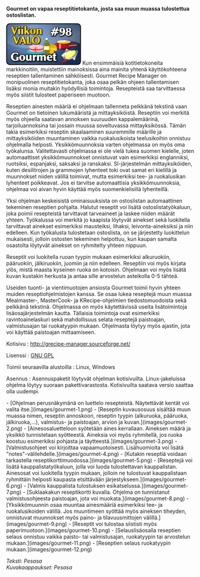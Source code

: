 <!--
Title: Gourmet
Week: 2x46
Number: 98
Date: 2012/11/11
Pageimage: valo98-gourmet.png
Tags: Linux,Windows,Reseptit,Ruoka
-->

**Gourmet on vapaa reseptitietokanta, josta saa muun muassa tulostettua
ostoslistan.**

![](images/valo98-gourmet.png "fig:valo98-gourmet.png") Kun ensimmäisiä
kotitietokoneita markkinoitiin, muistettiin mainoksissa aina mainita
yhtenä käyttökohteena reseptien tallentaminen sähköisesti. Gourmet
Recipe Manager on monipuolinen reseptitietokanta, joka osaa pelkän
ohjeen tallentamisen lisäksi monia muitakin hyödyllisiä toimintoja.
Resepteistä saa tarvittaessa myös siistit tulosteet paperiseen muotoon.

Reseptien ainesten määriä ei ohjelmaan tallenneta pelkkänä tekstinä vaan
Gourmet on tietoinen lukumääristä ja mittayksiköistä. Reseptiin voi
merkitä myös ohjeella saatavan annoksen suuruuden kappalemäärinä,
tarjoiluannoksina tai jossain muussa soveltuvassa mittayksikössä. Tämän
takia esimerkiksi reseptin skaalaaminen suuremmille määrille ja
mittayksiköiden muuntaminen vaikka ruokalusikoista teelusikoihin
onnistuu ohjelmalla helposti. Yksikkömuunnoksia varten ohjelmassa on
myös oma työkalunsa. Valitettavasti ohjelmassa ei ole vielä tukea suomen
kielelle, joten automaattiset yksikkömuunnokset onnistuvat vain
esimerkiksi englanniksi, ruotsiksi, espanjaksi, saksaksi ja ranskaksi.
SI-järjestelmän mittayksiköiden, kuten desilitrojen ja grammojen
lyhenteet toki ovat samat eri kielillä ja muunnokset niiden välillä
toimivat, mutta esimerkiksi tee- ja ruokalusikan lyhenteet poikkeavat.
Jos ei tarvitse automaattisia yksikkömuunnoksia, ohjelmaa voi aivan
hyvin käyttää myös suomenkielisillä lyhenteillä.

Yksi ohjelman keskeisistä ominaisuuksista on ostoslistan automaattinen
tekeminen reseptien pohjalta. Halutut reseptit voi lisätä
ostoslistatyökaluun, joka poimii resepteistä tarvittavat tarveaineet ja
laskee niiden määrät yhteen. Työkalussa voi merkitä jo kaapista löytyvät
ainekset sekä luokitella tarvittavat ainekset esimerkiksi mausteiksi,
lihaksi, leivonta-aineksiksi ja niin edelleen. Kun työkalusta
tulostetaan ostoslista, on se järjestetty luokittelun mukaisesti,
jolloin ostosten tekeminen helpottuu, kun kaupan samalta osastolta
löytyvät ainekset on ryhmitelty yhteen nippuun.

Reseptit voi luokitella ruoan tyypin mukaan esimerkiksi alkuruokiin,
pääruokiin, jälkiruokiin, juomiin ja niin edelleen. Reseptiin voi myös
kirjata ylös, mistä maasta kyseinen ruoka on kotoisin. Ohjelmaan voi
myös lisätä kuvan kustakin herkusta ja antaa sille arvostelun asteikolla
0-5 tähteä.

Useiden tuonti- ja vientimuotojen ansiosta Gourmet toimii hyvin yhteen
muiden reseptiohjelmistojen kanssa. Se osaa lukea reseptejä muun muassa
Mealmaster-, MasterCook- ja KRecipe-ohjelmien tiedostomuodoista sekä
pelkkänä tekstinä. Ohjelmassa on myös käytettävissä useita
lisätoimintoja lisäosajärjestelmän kautta. Tällaisia toimintoja ovat
esimerkiksi ravintoainelaskuri sekä mahdollisuus selata reseptejä
paistoajan, valmistusajan tai ruokatyypin mukaan. Ohjelmasta löytyy myös
ajastin, jota voi käyttää paistoajan mittaamiseen.

Kotisivu
:   <http://grecipe-manager.sourceforge.net/>

Lisenssi
:   [GNU GPL](GNU_GPL)

Toimii seuraavilla alustoilla
:   Linux, Windows

Asennus
:   Asennuspaketit löytyvät ohjelman kotisivuilta. Linux-jakeluissa
    ohjelma löytyy suoraan pakettivarastosta. Kotisivuilta saatava
    versio saattaa olla uudempi.

<div class="psgallery" markdown="1">
-   [Ohjelman perusnäkymänä on luettelo resepteistä. Näytettävät kentät
    voi valita itse.](images/gourmet-1.png)
-   [Reseptin kuvausosuus sisältää muun muassa nimen, reseptin
    annoskoon, reseptin tyypin (alkuruoka, pääruoka, jälkiruoka,...),
    valmistus- ja paistoajan, arvion ja kuvan.](images/gourmet-2.png)
-   [Ainesosaluetteloon syötetään aines kerrallaan. Aineksen määrä ja
    yksikkö tunnistetaan syötteestä. Aineksia voi myös ryhmitellä, jos
    ruoka koostuu esimerkiksi pohjasta ja
    täytteestä.](images/gourmet-3.png)
-   [Valmistusohjeet voi kirjoittaa vapaamuotoisesti. Lisähuomioita voi
    lisätä "notes"-välilehdelle.](images/gourmet-4.png)
-   [Kutakin reseptiä voidaan tarkastella
    reseptikorttimuodossa.](images/gourmet-5.png)
-   [Reseptejä voi lisätä kauppalistatyökaluun, jolla voi luoda
    tulostettavan kauppalistan. Ainesosat voi luokitella tyypin mukaan,
    jolloin ne tulostuvat kauppalistaan ryhmittäin helposti kaupasta
    etsittävään järjestykseen.](images/gourmet-6.png)
-   [Valmis kauppalista tulostuksen
    esikatselussa.](images/gourmet-7.png)
-   [Suklaakakun reseptikortti kuvalla. Ohjelma on tunnistanut
    valmistusohjeesta paistoajan, jota voi
    muokata.](images/gourmet-8.png)
-   [Yksikkömuunnin osaa muuntaa ainesmääriä esimerkiksi tee- ja
    ruokalusikoiden välillä. Jos muuntimeen syöttää myös aineksen
    tiheyden, onnistuvat muunnokset myös paino- ja tilavuusmittojen
    välillä.](images/gourmet-9.png)
-   [Reseptit voi tulostaa siististi myös
    paperimuotoon.](images/gourmet-10.png)
-   [Selauslisäosalla reseptien selaus onnistuu vaikka paisto- tai
    valmistusajan, ruokatyypin tai arvostelun
    mukaan.](images/gourmet-11.png)
-   [Reseptien selaus ruokatyypin mukaan.](images/gourmet-12.png)
</div>

*Teksti: Pesasa* <br />
*Kuvakaappaukset: Pesasa*

